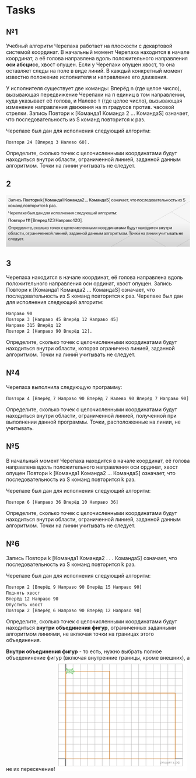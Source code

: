 # Tasks

## №1

Учебный алгоритм Черепаха работает на плоскости с декартовой системой координат. В начальный момент Черепаха находится в начале координат, а её голова направлена вдоль положительного направления **оси абсцисс**, хвост опущен. Если у Черепахи опущен хвост, то она оставляет следы на поле в виде линий. В каждый конкретный момент известно положение исполнителя и направление его движения.

У исполнителя существует две команды: Вперёд n (где целое число), вызывающая передвижение Черепахи на п единиц в том направлении, куда указывает её голова, и Налево т (где целое число), вызывающая изменение направления движения на m градусов против. часовой стрелки.
Запись Повтори к [Команда1 Команда 2 ... КомандаЅ] означает, что последовательность из Ѕ команд повторится к раз.

Черепахе был дан для исполнения следующий алгоритм:

    Повтори 24 [Вперед 3 Налево 60].

Определите, сколько точек с целочисленными координатами будут находиться внутри области, ограниченной линией, заданной данным алгоритмом. Точки на линии учитывать не следует.

## 2
![Alt text](src/2.png)

## 3 

Черепаха находится в начале координат, её голова направлена вдоль положительного направления оси ординат, хвост опущен.
Запись Повтори к [Команда1 Команда2 ... КомандаS] означает, что последовательность из S команд повторится к раз. Черепахе был дан для исполнения следующий алгоритм: 

    Направо 90
    Повтори 3 [Направо 45 Вперёд 12 Направо 45]
    Направо 315 Вперёд 12
    Повтори 2 [Направо 90 Вперёд 12].

Определите, сколько точек с целочисленными координатами будут находиться внутри области, которая ограничена линией, заданной алгоритмом. Точки на линий учитывать не следует.

## №4

Черепаха выполнила следующую программу:

    Повтори 4 [Вперёд 7 Направо 90 Вперёд 7 Налево 90 Вперёд 7 Направо 90]

Определите, сколько точек с целочисленными координатами будут находиться внутри области, ограниченной линией, полученной при выполнении данной программы. Точки, расположенные на линии, не учитывать.

## №5
В начальный момент Черепаха находится в начале координат, её голова направлена вдоль положительного направления оси ординат, хвост опущен
Повтори k [Команда1 Команда2 … КомандаS] означает, что последовательность из S команд повторится k раз. 

Черепахе был дан для исполнения следующий алгоритм:

    Повтори 6 [Направо 36 Вперёд 10 Направо 36]

Определите, сколько точек с целочисленными координатами будут находиться внутри области, ограниченной линией, заданной данным алгоритмом. Точки на линии учитывать не следует.

## №6
Запись Повтори k [Команда1 Команда2 . . . КомандаS] означает, что последовательность из S команд повторится k раз.

Черепахе был дан для исполнения следующий алгоритм:

    Повтори 2 [Вперёд 9 Направо 90 Вперёд 15 Направо 90]
    Поднять хвост
    Вперёд 12 Направо 90
    Опустить хвост
    Повтори 2 [Вперёд 6 Направо 90 Вперёд 12 Направо 90]

Определите, сколько точек с целочисленными координатами будут находиться **внутри объединения фигур**, ограниченных заданными алгоритмом линиями, не включая точки на границах этого объединения.

**Внутри объединения фигур** - то есть, нужно выбрать полное объеденинение фигур (включая внутренние границы, кроме внешних), а не их пересечение!
![Alt text](src/6.png)